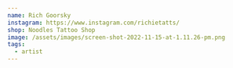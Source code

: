 ```yaml
---
name: Rich Goorsky
instagram: https://www.instagram.com/richietatts/
shop: Noodles Tattoo Shop
image: /assets/images/screen-shot-2022-11-15-at-1.11.26-pm.png
tags:
  - artist
---
```

